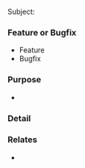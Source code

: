 Subject: <tldr of the pull request>

### Feature or Bugfix
<!-- please choose -->
- Feature
- Bugfix

### Purpose
- <describe what problem this pr solves>

### Detail
<share any further details>

### Relates
- <Issue>
